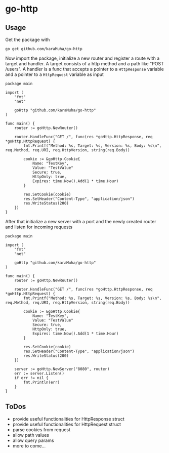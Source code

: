 # go-http

## Usage
Get the package with
```
go get github.com/karaMuha/go-http
```

Now import the package, initialize a new router and register a route with a target and handler. A target consists of a http method and a path like "POST /users". A handler is a func that accepts a pointer to a `HttpResponse` variable and a pointer to a `HttpRequest` variable as input 
```
package main

import (
	"fmt"
	"net"

	goHttp "github.com/karaMuha/go-http"
)

func main() {
	router := goHttp.NewRouter()

	router.HandleFunc("GET /", func(res *goHttp.HttpResponse, req *goHttp.HttpRequest) {
		fmt.Printf("Method: %s, Target: %s, Version: %s, Body: %s\n", req.Method, req.URI, req.HttpVersion, string(req.Body))
		
		cookie := &goHttp.Cookie{
			Name: "TestKey",
			Value: "TestValue"
			Secure: true,
			HttpOnly: true,
			Expires: time.Now().Add(1 * time.Hour)
		}

		res.SetCookie(cookie)
		res.SetHeader("Content-Type", "application/json")
		res.WriteStatus(200)
	})
}
```

After that initialize a new server with a port and the newly created router and listen for incoming requests
```
package main

import (
	"fmt"
	"net"

	goHttp "github.com/karaMuha/go-http"
)

func main() {
	router := goHttp.NewRouter()

	router.HandleFunc("GET /", func(res *goHttp.HttpResponse, req *goHttp.HttpRequest) {
		fmt.Printf("Method: %s, Target: %s, Version: %s, Body: %s\n", req.Method, req.URI, req.HttpVersion, string(req.Body))
		
		cookie := &goHttp.Cookie{
			Name: "TestKey",
			Value: "TestValue"
			Secure: true,
			HttpOnly: true,
			Expires: time.Now().Add(1 * time.Hour)
		}

		res.SetCookie(cookie)
		res.SetHeader("Content-Type", "application/json")
		res.WriteStatus(200)
	})

	server := goHttp.NewServer("8080", router)
	err := server.Listen()
	if err != nil {
		fmt.Println(err)
	}
}
```

## ToDos
- provide useful functionalities for HttpResponse struct
- provide useful functionalities for HttpRequest struct
- parse cookies from request
- allow path values
- allow query params
- more to come...